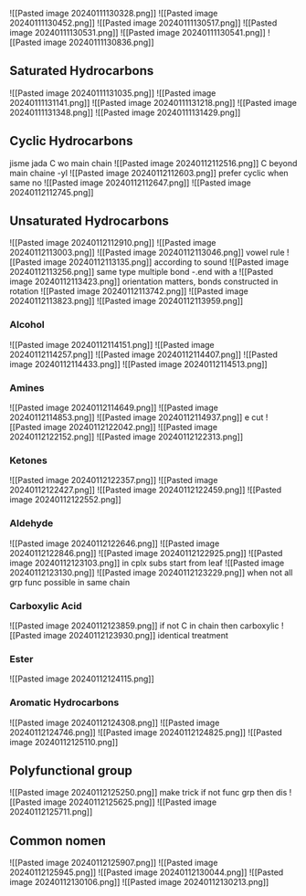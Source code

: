 ![[Pasted image 20240111130328.png]]
![[Pasted image 20240111130452.png]]
![[Pasted image 20240111130517.png]]
![[Pasted image 20240111130531.png]]
![[Pasted image 20240111130541.png]]
![[Pasted image 20240111130836.png]]
## Saturated Hydrocarbons
![[Pasted image 20240111131035.png]]
![[Pasted image 20240111131141.png]]
![[Pasted image 20240111131218.png]]
![[Pasted image 20240111131348.png]]
![[Pasted image 20240111131429.png]]
## Cyclic Hydrocarbons
jisme jada C wo main chain
![[Pasted image 20240112112516.png]]
C beyond main chaine -yl
![[Pasted image 20240112112603.png]]
prefer cyclic when same no
![[Pasted image 20240112112647.png]]
![[Pasted image 20240112112745.png]]
## Unsaturated Hydrocarbons
![[Pasted image 20240112112910.png]]
![[Pasted image 20240112113003.png]]
![[Pasted image 20240112113046.png]]
vowel rule 
![[Pasted image 20240112113135.png]]
according to sound
![[Pasted image 20240112113256.png]]
same type multiple bond -.end with a
![[Pasted image 20240112113423.png]]
orientation matters, bonds constructed in rotation
![[Pasted image 20240112113742.png]]
![[Pasted image 20240112113823.png]]
![[Pasted image 20240112113959.png]]
### Alcohol
![[Pasted image 20240112114151.png]]
  ![[Pasted image 20240112114257.png]]
  ![[Pasted image 20240112114407.png]]
  ![[Pasted image 20240112114433.png]]
  ![[Pasted image 20240112114513.png]]
### Amines
![[Pasted image 20240112114649.png]]
![[Pasted image 20240112114853.png]]
![[Pasted image 20240112114937.png]]
e cut
![[Pasted image 20240112122042.png]]
![[Pasted image 20240112122152.png]]
![[Pasted image 20240112122313.png]]
### Ketones
![[Pasted image 20240112122357.png]]
![[Pasted image 20240112122427.png]]
![[Pasted image 20240112122459.png]]
![[Pasted image 20240112122552.png]]
### Aldehyde
![[Pasted image 20240112122646.png]]
![[Pasted image 20240112122846.png]]
![[Pasted image 20240112122925.png]]
![[Pasted image 20240112123103.png]]
in cplx subs start from leaf
![[Pasted image 20240112123130.png]]
![[Pasted image 20240112123229.png]]
when not all grp func possible in same chain

### Carboxylic Acid
![[Pasted image 20240112123859.png]]
if not C in chain then carboxylic
![[Pasted image 20240112123930.png]]
identical treatment

### Ester
![[Pasted image 20240112124115.png]]

### Aromatic Hydrocarbons
![[Pasted image 20240112124308.png]]
![[Pasted image 20240112124746.png]]
![[Pasted image 20240112124825.png]]
![[Pasted image 20240112125110.png]]
## Polyfunctional group
![[Pasted image 20240112125250.png]]
make trick
if not func grp then dis
![[Pasted image 20240112125625.png]]
![[Pasted image 20240112125711.png]]
## Common nomen
![[Pasted image 20240112125907.png]]
![[Pasted image 20240112125945.png]]
![[Pasted image 20240112130044.png]]
![[Pasted image 20240112130106.png]]
![[Pasted image 20240112130213.png]]
